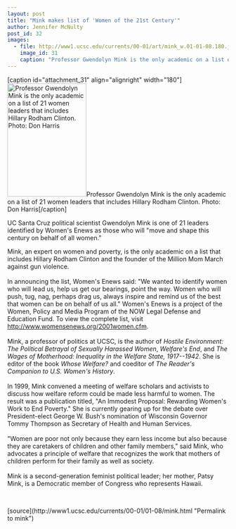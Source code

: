 ```yaml
---
layout: post
title: "Mink makes list of 'Women of the 21st Century'"
author: Jennifer McNulty
post_id: 32
images:
  - file: http://www1.ucsc.edu/currents/00-01/art/mink_w.01-01-08.180.jpg
    image_id: 31
    caption: "Professor Gwendolyn Mink is the only academic on a list of 21 women leaders that includes Hillary Rodham Clinton. Photo: Don Harris"
---
```


[caption id="attachment_31" align="alignright" width="180"]<a href="http://localhost/mysite/wp-content/uploads/2001/01/mink_w.01-01-08.180.jpg"><img class="size-full wp-image-31" src="http://localhost/mysite/wp-content/uploads/2001/01/mink_w.01-01-08.180.jpg" alt="Professor Gwendolyn Mink is the only academic on a list of 21 women leaders that includes Hillary Rodham Clinton. Photo: Don Harris" width="180" height="257" /></a>Professor Gwendolyn Mink is the only academic on a list of 21 women leaders that includes Hillary Rodham Clinton. Photo: Don Harris[/caption]
<p>
  UC Santa Cruz political scientist Gwendolyn Mink is one of 21 leaders identified by Women's Enews as those who will "move and shape this century on behalf of all women."
</p>Mink, an expert on women and poverty, is the only academic on a list that includes Hillary Rodham Clinton and the founder of the Million Mom March against gun violence.<br>
<br>
In announcing the list, Women's Enews said: "We wanted to identify women who will lead us, help us get our bearings, point the way. Women who will push, tug, nag, perhaps drag us, always inspire and remind us of the best that women can be on behalf of us all." Women's Enews is a project of the Women, Policy and Media Program of the NOW Legal Defense and Education Fund. To view the complete list, visit <a href="http://www.womensenews.org/2001women.cfm">http://www.womensenews.org/2001women.cfm</a>.<br>
<br>
Mink, a professor of politics at UCSC, is the author of <i>Hostile Environment: The Political Betrayal of Sexually Harassed Women</i>, <i>Welfare's End</i>, and <i>The Wages of Motherhood: Inequality in the Welfare State, 1917--1942</i>. She is editor of the book <i>Whose Welfare?</i> and coeditor of <i>The Reader's Companion to U.S. Women's History</i>.<br>
<br>
In 1999, Mink convened a meeting of welfare scholars and activists to discuss how welfare reform could be made less harmful to women. The result was a publication titled, "An Immodest Proposal: Rewarding Women's Work to End Poverty." She is currently gearing up for the debate over President-elect George W. Bush's nomination of Wisconsin Governor Tommy Thompson as Secretary of Health and Human Services.<br>
<br>
"Women are poor not only because they earn less income but also because they are caretakers of children and other family members," said Mink, who advocates a principle of welfare that recognizes the work that mothers of children perform for their family as well as society.<br>
<br>
Mink is a second-generation feminist political leader; her mother, Patsy Mink, is a Democratic member of Congress who represents Hawaii.
<p>
  <br>

</p>
[source](http://www1.ucsc.edu/currents/00-01/01-08/mink.html "Permalink to mink")
